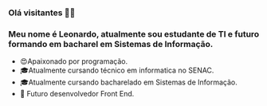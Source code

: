 ### Olá visitantes 👋👋
### Meu nome é Leonardo, atualmente sou estudante de TI e futuro formando em bacharel em Sistemas de Informação.

- 😍Apaixonado por programação.
- 🎓Atualmente cursando técnico em informatica no SENAC.
- 🎓Atualmente cursando bacharelado em Sistemas de Informação.
- 👔 Futuro desenvolvedor Front End.
